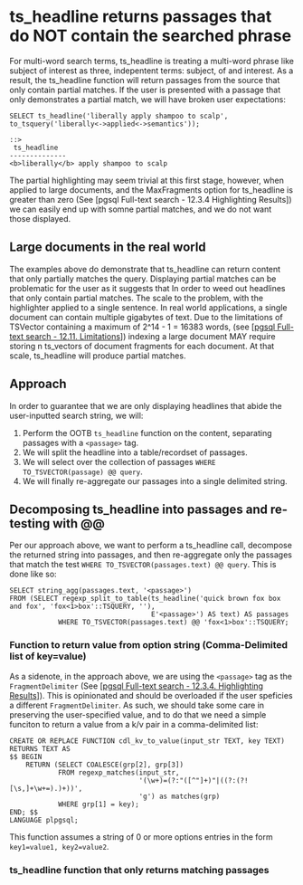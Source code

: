# ts_headline returns passages that do NOT contain the searched phrase
For multi-word search terms, ts_headline is treating a multi-word phrase like subject of interest as three, indepentent terms: subject, of and interest. As a result, the ts_headline function will return passages from the source that only contain partial matches. If the user is presented with a passage that only demonstrates a partial match, we will have broken user expectations:

```
SELECT ts_headline('liberally apply shampoo to scalp', to_tsquery('liberally<->applied<->semantics'));

::>
 ts_headline
--------------
<b>liberally</b> apply shampoo to scalp
```

The partial highlighting may seem trivial at this first stage, however, when applied to large documents, and the MaxFragments option for ts_headline is greater than zero (See [pgsql Full-text search - 12.3.4 Highlighting Results]) we can easily end up with somne partial matches, and we do not want those displayed.

## Large documents in the real world
The examples above do demonstrate that ts_headline can return content that only partially matches the query. Displaying partial matches can be problematic for the user as it suggests that In order to weed out headlines that only contain partial matches. The scale to the problem, with the highlighter applied to a single sentence. In real world applications, a single document can contain multiple gigabytes of text. Due to the limitations of TSVector containing a maximum of 2^14 - 1 = 16383 words, (see [[pgsql Full-text search - 12.11. Limitations](https://www.postgresql.org/docs/current/textsearch-limitations.html#TEXTSEARCH-LIMITATIONS)]) indexing a large document MAY require storing n ts_vectors of document fragments for each document. At that scale, ts_headline will produce partial matches.

## Approach
In order to guarantee that we are only displaying headlines that abide the user-inputted search string, we will:
1. Perform the OOTB `ts_headline` function on the content, separating passages with a `<passage>` tag.
2. We will split the headline into a table/recordset of passages.
3. We will select over the collection of passages `WHERE TO_TSVECTOR(passage) @@ query`.
4. We will finally re-aggregate our passages into a single delimited string.

## Decomposing ts_headline into passages and re-testing with @@
Per our approach above, we want to perform a ts_headline call, decompose the returned string into passages, and then re-aggregate only the passages that match the test `WHERE TO_TSVECTOR(passages.text) @@ query`. This is done like so:
```
SELECT string_agg(passages.text, '<passage>') 
FROM (SELECT regexp_split_to_table(ts_headline('quick brown fox box and fox', 'fox<1>box'::TSQUERY, ''), 
                                   E'<passage>') AS text) AS passages
			WHERE TO_TSVECTOR(passages.text) @@ 'fox<1>box'::TSQUERY;
```

### Function to return value from option string (Comma-Delimited list of key=value)
As a sidenote, in the approach above, we are using the `<passage>` tag as the `FragmentDelimiter` (See [[pgsql Full-text search - 12.3.4. Highlighting Results](https://www.postgresql.org/docs/current/textsearch-controls.html#TEXTSEARCH-HEADLINE)]). This is opinionated and should be overloaded if the user speficies a different `FragmentDelimiter`. As such, we should take some care in preserving the user-specified value, and to do that we need a simple funciton to return a value from a k/v pair in a comma-delimited list:
```
CREATE OR REPLACE FUNCTION cdl_kv_to_value(input_str TEXT, key TEXT)
RETURNS TEXT AS 
$$ BEGIN
    RETURN (SELECT COALESCE(grp[2], grp[3])
			FROM regexp_matches(input_str,
			                    '(\w+)=(?:"([^"]+)"|((?:(?![\s,]+\w+=).)+))',
			                    'g') as matches(grp)
			WHERE grp[1] = key);
END; $$ 
LANGUAGE plpgsql;	
```
This function assumes a string of 0 or more options entries in the form `key1=value1, key2=value2`.

### ts_headline function that only returns matching passages
